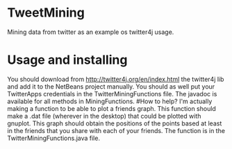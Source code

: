 # TweetMining
Mining data from twitter as an example os twitter4j usage.
# Usage and installing
You should download from http://twitter4j.org/en/index.html the twitter4j lib and add it to the NetBeans project manually. You should as well put your TwitterApps credentials in the TwitterMiningFunctions file.
The javadoc is available for all methods in MiningFunctions.
#How to help?
I'm actually making a function to be able to plot a friends graph. This function should make a .dat file (wherever in the desktop) that could be plotted with gnuplot. This graph should obtain the positions of the points based at least in the friends that you share with each of your friends. The function is in the TwitterMiningFunctions.java file.
